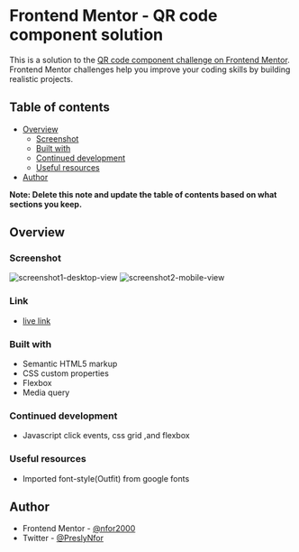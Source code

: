 # Frontend Mentor - QR code component solution

This is a solution to the [QR code component challenge on Frontend Mentor](https://www.frontendmentor.io/challenges/qr-code-component-iux_sIO_H). Frontend Mentor challenges help you improve your coding skills by building realistic projects. 

## Table of contents

- [Overview](#overview)
  - [Screenshot](#screenshot)
  - [Built with](#built-with)
  - [Continued development](#continued-development)
  - [Useful resources](#useful-resources)
- [Author](#author)

**Note: Delete this note and update the table of contents based on what sections you keep.**

## Overview

### Screenshot
![screenshot1-desktop-view](https://user-images.githubusercontent.com/124421807/219965565-77318835-1e63-46b6-b34b-cf0045941a30.png)
![screenshot2-mobile-view](https://user-images.githubusercontent.com/124421807/219965580-4581410f-00cd-4e62-b1ad-1f42f3097ed5.png)

###  Link
- [live link]( https://nfor2000.github.io/QR-code-component-challenge-on-Frontend-Mentor/)
### Built with

- Semantic HTML5 markup
- CSS custom properties
- Flexbox
- Media query 

### Continued development
- Javascript click events, css grid ,and flexbox
### Useful resources

- Imported font-style(Outfit) from google fonts

## Author
- Frontend Mentor - [@nfor2000](https://www.frontendmentor.io/profile/nfor2000)
- Twitter - [@PreslyNfor](https://www.twitter.com/PreslyNfor)



